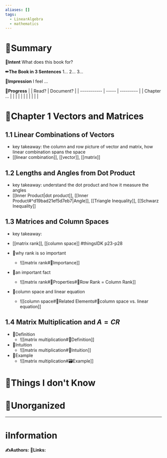```yaml
---
aliases: []
tags:
  - LinearAlgebra
  - mathematics
---
```


# 📝Summary
**🎯Intent**
What does this book for?

**✏The Book in 3 Sentences**
1...
2...
3...

**🧠Impression**
I feel ...

**🏁Progress**
|             | Read? | Document? |
| ----------- | ----- | --------- |
| Chapter ... |       |           |
|             |       |           |
|             |       |           |


# 📖Chapter 1 Vectors and Matrices
## 1.1 Linear Combinations of Vectors
- key takeaway: the column and row picture of vector and matrix, how linear combination spans the space
- [[linear combination]], [[vector]], [[matrix]]
## 1.2 Lengths and Angles from Dot Product
- key takeaway: understand the dot product and how it measure the angles
- [[Inner Product|dot product]], [[Inner Product#^d19bad21ef5d7eb7|Angle]], [[Triangle Inequality]], [[Schwarz Inequality]]
## 1.3 Matrices and Column Spaces
- key takeaway:
- [[matrix rank]], [[column space]]
#thingsIDK p23-p28

- 📌why rank is so important
	- ![[matrix rank#👑Importance]]
- 📌an important fact
  - ![[matrix rank#🌈Properties#🔴Row Rank = Column Rank]]
- 📌column space and linear equation
  - ![[column space#🌱Related Elements#🥑column space vs. linear equation]]


## 1.4 Matrix Multiplication and $A=CR$
- 📌Definition
  - ![[matrix multiplication#📝Definition]]
- 📌Intuition
	- ![[matrix multiplication#🧠Intuition]]
- 📌Example
	- ![[matrix multiplication#🗃Example]]



# 💭Things I don't Know


# 🍂Unorganized


___
# ℹInformation
**✍Authors:**
**🔗Links:**